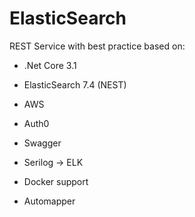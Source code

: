 # ElasticSearch

REST Service with best practice based on:

- .Net Core 3.1 

- ElasticSearch 7.4 (NEST)

- AWS

- Auth0

- Swagger

- Serilog -> ELK

- Docker support

- Automapper
